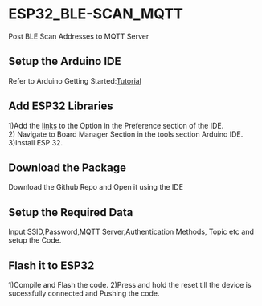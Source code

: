 # ESP32_BLE-SCAN_MQTT
Post BLE Scan Addresses to MQTT Server
<h2>Setup the Arduino IDE</h2>
Refer to Arduino Getting Started:<a href="https://www.arduino.cc/en/Guide/HomePage">Tutorial</a>
<h2>Add ESP32 Libraries</h2>
1)Add the <a href="https://dl.espressif.com/dl/package_esp32_index.json, http://arduino.esp8266.com/stable/package_esp8266com_index.json"> links</a> to the Option in the Preference section of the IDE.<br>
2) Navigate to Board Manager Section in the tools section Arduino IDE.<br>
3)Install ESP 32.
<h2 href="https://github.com/nhadiq97/ESP32_BLE-SCAN_MQTT/archive/master.zip">Download the Package</h2>
Download the Github Repo and Open it using the IDE
<h2>Setup the Required Data</h2>
Input SSID,Password,MQTT Server,Authentication Methods, Topic etc and setup the Code.
<h2>Flash it to ESP32</h2>
1)Compile and Flash the code.
2)Press and hold the reset till the device is sucessfully connected and Pushing the code.
